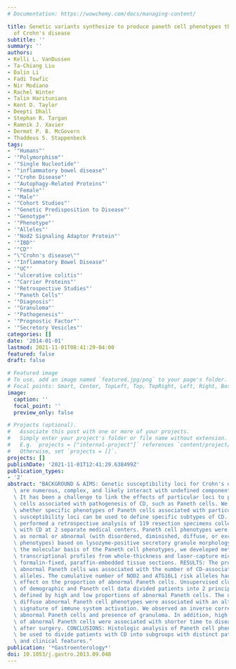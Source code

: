 ```yaml
---
# Documentation: https://wowchemy.com/docs/managing-content/

title: Genetic variants synthesize to produce paneth cell phenotypes that define subtypes
  of Crohn's disease
subtitle: ''
summary: ''
authors:
- Kelli L. VanDussen
- Ta-Chiang Liu
- Dalin Li
- Fadi Towfic
- Nir Modiano
- Rachel Winter
- Talin Haritunians
- Kent D. Taylor
- Deepti Dhall
- Stephan R. Targan
- Ramnik J. Xavier
- Dermot P. B. McGovern
- Thaddeus S. Stappenbeck
tags:
- '"Humans"'
- '"Polymorphism"'
- '"Single Nucleotide"'
- '"inflammatory bowel disease"'
- '"Crohn Disease"'
- '"Autophagy-Related Proteins"'
- '"Female"'
- '"Male"'
- '"Cohort Studies"'
- '"Genetic Predisposition to Disease"'
- '"Genotype"'
- '"Phenotype"'
- '"Alleles"'
- '"Nod2 Signaling Adaptor Protein"'
- '"IBD"'
- '"CD"'
- "\"Crohn's disease\""
- '"Inflammatory Bowel Disease"'
- '"UC"'
- '"ulcerative colitis"'
- '"Carrier Proteins"'
- '"Retrospective Studies"'
- '"Paneth Cells"'
- '"Diagnosis"'
- '"Granuloma"'
- '"Pathogenesis"'
- '"Prognostic Factor"'
- '"Secretory Vesicles"'
categories: []
date: '2014-01-01'
lastmod: 2021-11-01T08:41:29-04:00
featured: false
draft: false

# Featured image
# To use, add an image named `featured.jpg/png` to your page's folder.
# Focal points: Smart, Center, TopLeft, Top, TopRight, Left, Right, BottomLeft, Bottom, BottomRight.
image:
  caption: ''
  focal_point: ''
  preview_only: false

# Projects (optional).
#   Associate this post with one or more of your projects.
#   Simply enter your project's folder or file name without extension.
#   E.g. `projects = ["internal-project"]` references `content/project/deep-learning/index.md`.
#   Otherwise, set `projects = []`.
projects: []
publishDate: '2021-11-01T12:41:29.638499Z'
publication_types:
- '2'
abstract: "BACKGROUND & AIMS: Genetic susceptibility loci for Crohn's disease (CD)\
  \ are numerous, complex, and likely interact with undefined components of the environment.\
  \ It has been a challenge to link the effects of particular loci to phenotypes of\
  \ cells associated with pathogenesis of CD, such as Paneth cells. We investigated\
  \ whether specific phenotypes of Paneth cells associated with particular genetic\
  \ susceptibility loci can be used to define specific subtypes of CD. METHODS: We\
  \ performed a retrospective analysis of 119 resection specimens collected from patients\
  \ with CD at 2 separate medical centers. Paneth cell phenotypes were classified\
  \ as normal or abnormal (with disordered, diminished, diffuse, or excluded granule\
  \ phenotypes) based on lysozyme-positive secretory granule morphology. To uncover\
  \ the molecular basis of the Paneth cell phenotypes, we developed methods to determine\
  \ transcriptional profiles from whole-thickness and laser-capture microdissected,\
  \ formalin-fixed, paraffin-embedded tissue sections. RESULTS: The proportion of\
  \ abnormal Paneth cells was associated with the number of CD-associated NOD2 risk\
  \ alleles. The cumulative number of NOD2 and ATG16L1 risk alleles had an additive\
  \ effect on the proportion of abnormal Paneth cells. Unsupervised clustering analysis\
  \ of demographic and Paneth cell data divided patients into 2 principal subgroups,\
  \ defined by high and low proportions of abnormal Paneth cells. The disordered and\
  \ diffuse abnormal Paneth cell phenotypes were associated with an altered transcriptional\
  \ signature of immune system activation. We observed an inverse correlation between\
  \ abnormal Paneth cells and presence of granuloma. In addition, high proportions\
  \ of abnormal Paneth cells were associated with shorter time to disease recurrence\
  \ after surgery. CONCLUSIONS: Histologic analysis of Paneth cell phenotypes can\
  \ be used to divide patients with CD into subgroups with distinct pathognomonic\
  \ and clinical features."
publication: '*Gastroenterology*'
doi: 10.1053/j.gastro.2013.09.048
---
```

